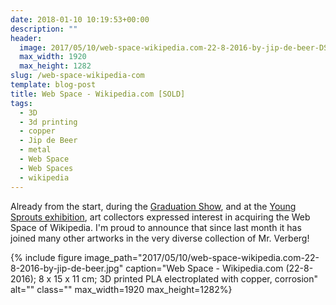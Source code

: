 ```yaml
---
date: 2018-01-10 10:19:53+00:00
description: ""
header:
  image: 2017/05/10/web-space-wikipedia.com-22-8-2016-by-jip-de-beer-DSC2807_small.jpg
  max_width: 1920
  max_height: 1282
slug: /web-space-wikipedia-com
template: blog-post
title: Web Space - Wikipedia.com [SOLD]
tags:
  - 3D
  - 3d printing
  - copper
  - Jip de Beer
  - metal
  - Web Space
  - Web Spaces
  - wikipedia
---
```


Already from the start, during the [Graduation Show](../web-spaces-graduation-show-frank-mohr-institute-2017/), and at the [Young Sprouts exhibition](../winner-sbk-young-sprouts-award/), art collectors expressed interest in acquiring the Web Space of Wikipedia. I'm proud to announce that since last month it has joined many other artworks in the very diverse collection of Mr. Verberg!

{% include figure image_path="2017/05/10/web-space-wikipedia.com-22-8-2016-by-jip-de-beer.jpg" caption="Web Space - Wikipedia.com (22-8-2016); 8 x 15 x 11 cm; 3D printed PLA electroplated with copper, corrosion" alt="" class="" max_width=1920 max_height=1282%}